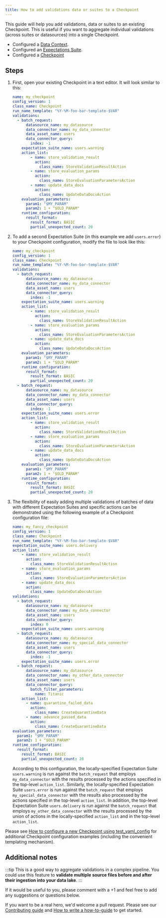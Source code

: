```yaml
---
title: How to add validations data or suites to a Checkpoint
---
```


This guide will help you add validations, data or suites to an existing Checkpoint.
This is useful if you want to aggregate individual validations (across suites or datasources) into a single Checkpoint.


<Prerequisites>

- Configured a [Data Context](../../../tutorials/getting-started/initialize-a-data-context.md).
- Configured an [Expectations Suite](../../../tutorials/getting-started/create-your-first-expectations.md).
- Configured a [Checkpoint](./how-to-create-a-new-checkpoint)

</Prerequisites>

Steps
-----

1. First, open your existing Checkpoint in a text editor.
    It will look similar to this:

    ```yaml
    name: my_checkpoint
    config_version: 1
    class_name: Checkpoint
    run_name_template: "%Y-%M-foo-bar-template-$VAR"
    validations:
      - batch_request:
          datasource_name: my_datasource
          data_connector_name: my_data_connector
          data_asset_name: users
          data_connector_query:
            index: -1
        expectation_suite_name: users.warning
        action_list:
            - name: store_validation_result
              action:
                class_name: StoreValidationResultAction
            - name: store_evaluation_params
              action:
                class_name: StoreEvaluationParametersAction
            - name: update_data_docs
              action:
                class_name: UpdateDataDocsAction
        evaluation_parameters:
          param1: "$MY_PARAM"
          param2: 1 + "$OLD_PARAM"
        runtime_configuration:
          result_format:
            result_format: BASIC
            partial_unexpected_count: 20
    ```

2. To add a second Expectation Suite (in this example we add ``users.error``) to your Checkpoint configuration, modify the file to look like this:

    ```yaml
    name: my_checkpoint
    config_version: 1
    class_name: Checkpoint
    run_name_template: "%Y-%M-foo-bar-template-$VAR"
    validations:
      - batch_request:
          datasource_name: my_datasource
          data_connector_name: my_data_connector
          data_asset_name: users
          data_connector_query:
            index: -1
        expectation_suite_name: users.warning
        action_list:
            - name: store_validation_result
              action:
                class_name: StoreValidationResultAction
            - name: store_evaluation_params
              action:
                class_name: StoreEvaluationParametersAction
            - name: update_data_docs
              action:
                class_name: UpdateDataDocsAction
        evaluation_parameters:
          param1: "$MY_PARAM"
          param2: 1 + "$OLD_PARAM"
        runtime_configuration:
          result_format:
            result_format: BASIC
            partial_unexpected_count: 20
      - batch_request:
          datasource_name: my_datasource
          data_connector_name: my_data_connector
          data_asset_name: users
          data_connector_query:
            index: -1
        expectation_suite_name: users.error
        action_list:
            - name: store_validation_result
              action:
                class_name: StoreValidationResultAction
            - name: store_evaluation_params
              action:
                class_name: StoreEvaluationParametersAction
            - name: update_data_docs
              action:
                class_name: UpdateDataDocsAction
        evaluation_parameters:
          param1: "$MY_PARAM"
          param2: 1 + "$OLD_PARAM"
        runtime_configuration:
          result_format:
            result_format: BASIC
            partial_unexpected_count: 20
    ```

3. The flexibility of easily adding multiple validations of batches of data with different Expectation Suites and specific actions can be demonstrated using the following example of a Checkpoint configuration file:

    ```yaml
    name: my_fancy_checkpoint
    config_version: 1
    class_name: Checkpoint
    run_name_template: "%Y-%M-foo-bar-template-$VAR"
    expectation_suite_name: users.delivery
    action_list:
        - name: store_validation_result
          action:
            class_name: StoreValidationResultAction
        - name: store_evaluation_params
          action:
            class_name: StoreEvaluationParametersAction
        - name: update_data_docs
          action:
            class_name: UpdateDataDocsAction
    validations:
      - batch_request:
          datasource_name: my_datasource
          data_connector_name: my_data_connector
          data_asset_name: users
          data_connector_query:
            index: 0
        expectation_suite_name: users.warning
      - batch_request:
          datasource_name: my_datasource
          data_connector_name: my_special_data_connector
          data_asset_name: users
          data_connector_query:
            index: -1
        expectation_suite_name: users.error
      - batch_request:
          datasource_name: my_datasource
          data_connector_name: my_other_data_connector
          data_asset_name: users
          data_connector_query:
            batch_filter_parameters:
              name: Titanic
        action_list:
          - name: quarantine_failed_data
            action:
              class_name: CreateQuarantineData
          - name: advance_passed_data
            action:
              class_name: CreateQuarantineData
    evaluation_parameters:
      param1: "$MY_PARAM"
      param2: 1 + "$OLD_PARAM"
    runtime_configuration:
      result_format:
        result_format: BASIC
        partial_unexpected_count: 20
    ```

    According to this configuration, the locally-specified Expectation Suite ``users.warning`` is run against the ``batch_request`` that employs ``my_data_connector`` with the results processed by the actions specified in the top-level ``action_list``. Similarly, the locally-specified Expectation Suite ``users.error`` is run against the ``batch_request`` that employs ``my_special_data_connector`` with the results also processed by the actions specified in the top-level ``action_list``. In addition, the top-level Expectation Suite ``users.delivery`` is run against the ``batch_request`` that employs ``my_other_data_connector`` with the results processed by the union of actions in the locally-specified ``action_list`` and in the top-level ``action_list``.

Please see [How to configure a new Checkpoint using test_yaml_config](./how-to-add-validations-data-or-suites-to-a-checkpoint.md) for additional Checkpoint configuration examples (including the convenient templating mechanism).


Additional notes
----------------
:::tip
This is a good way to aggregate validations in a complex pipeline. You could use this feature to **validate multiple source files before and after their ingestion into your data lake**.
:::

If it would be useful to you, please comment with a +1 and feel free to add any suggestions or questions below.

If you want to be a real hero, we'd welcome a pull request. Please see our [Contributing guide](../../../contributing/contributing) and [How to write a how-to-guide](../../miscellaneous/how-to-write-a-how-to-guide) to get started.
